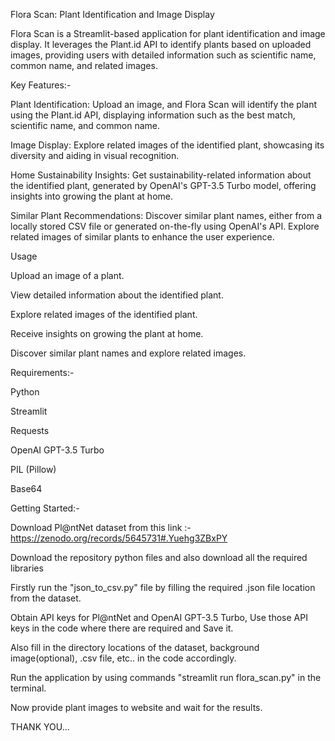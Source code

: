 Flora Scan: Plant Identification and Image Display

Flora Scan is a Streamlit-based application for plant identification and image display. It leverages the Plant.id API to identify plants based on uploaded images, providing users with detailed information such as scientific name, common name, and related images.

Key Features:-


Plant Identification: Upload an image, and Flora Scan will identify the plant using the Plant.id API, displaying information such as the best match, scientific name, and common name.

Image Display: Explore related images of the identified plant, showcasing its diversity and aiding in visual recognition.

Home Sustainability Insights: Get sustainability-related information about the identified plant, generated by OpenAI's GPT-3.5 Turbo model, offering insights into growing the plant at home.

Similar Plant Recommendations: Discover similar plant names, either from a locally stored CSV file or generated on-the-fly using OpenAI's API. Explore related images of similar plants to enhance the user experience.


Usage

Upload an image of a plant.

View detailed information about the identified plant.

Explore related images of the identified plant.

Receive insights on growing the plant at home.

Discover similar plant names and explore related images.


Requirements:-


Python

Streamlit

Requests

OpenAI GPT-3.5 Turbo

PIL (Pillow)

Base64


Getting Started:-


Download Pl@ntNet dataset from this link :- https://zenodo.org/records/5645731#.Yuehg3ZBxPY

Download the repository python files and also download all the required libraries

Firstly run the "json_to_csv.py" file by filling the required .json file location from the dataset.

Obtain API keys for Pl@ntNet and OpenAI GPT-3.5 Turbo, Use those API keys in the code where there are required and Save it.

Also fill in the directory locations of the dataset, background image(optional), .csv file, etc.. in the code accordingly.

Run the application by using commands "streamlit run flora_scan.py" in the terminal.

Now provide plant images to website and wait for the results.

THANK YOU...

